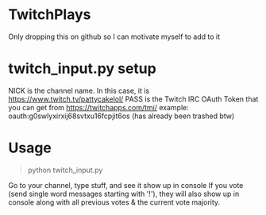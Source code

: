 # TwitchPlays
Only dropping this on github so I can motivate myself to add to it

# twitch_input.py setup
NICK is the channel name. In this case, it is https://www.twitch.tv/pattycakelol/
PASS is the Twitch IRC OAuth Token that you can get from https://twitchapps.com/tmi/
example: oauth:g0swlyxirxij68svtxu16fcpjit6os (has already been trashed btw)

# Usage
>python twitch_input.py

Go to your channel, type stuff, and see it show up in console
If you vote (send single word messages starting with '!'), they will also show up in console along with all previous votes & the current vote majority.
